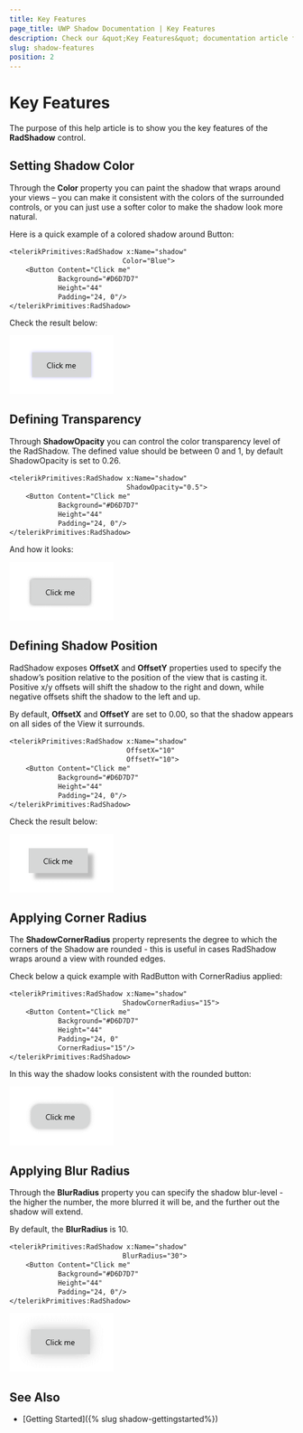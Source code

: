 ```yaml
---
title: Key Features
page_title: UWP Shadow Documentation | Key Features
description: Check our &quot;Key Features&quot; documentation article for RadShadow for UWP control.
slug: shadow-features
position: 2
---
```


# Key Features

The purpose of this help article is to show you the key features of the **RadShadow** control. 

## Setting Shadow Color

Through the **Color** property you can paint the shadow that wraps around your views – you can make it consistent with the colors of the surrounded controls, or you can just use a softer color to make the shadow look more natural.

Here is a quick example of a colored shadow around Button: 

	<telerikPrimitives:RadShadow x:Name="shadow"                              
								Color="Blue">
		<Button Content="Click me" 
				Background="#D6D7D7"
				Height="44"
				Padding="24, 0"/>
	</telerikPrimitives:RadShadow>

Check the result below:

![Shadow Color](images/shadow-features-color.png)

## Defining Transparency

Through **ShadowOpacity** you can control the color transparency level of the RadShadow. The defined value should be between 0 and 1, by default ShadowOpacity is set to 0.26.

	<telerikPrimitives:RadShadow x:Name="shadow"                              
								 ShadowOpacity="0.5">
		<Button Content="Click me" 
				Background="#D6D7D7"
				Height="44"
				Padding="24, 0"/>
	</telerikPrimitives:RadShadow>

And how it looks:

![Shadow Transparency](images/shadow-features-opacity.png)

## Defining Shadow Position

RadShadow exposes **OffsetX** and **OffsetY** properties used to specify the shadow’s position relative to the position of the view that is casting it. Positive x/y offsets will shift the shadow to the right and down, while negative offsets shift the shadow to the left and up.
  
By default, **OffsetX** and **OffsetY** are set to 0.00, so that the shadow appears on all sides of the View it surrounds. 

	<telerikPrimitives:RadShadow x:Name="shadow"                              
								 OffsetX="10"
								 OffsetY="10">
		<Button Content="Click me" 
				Background="#D6D7D7"
				Height="44"
				Padding="24, 0"/>
	</telerikPrimitives:RadShadow>

Check the result below:

![Shadow Position](images/shadow-features-position.png)

## Applying Corner Radius 

The **ShadowCornerRadius** property represents the degree to which the corners of the Shadow are rounded - this is useful in cases RadShadow wraps around a view with rounded edges. 

Check below a quick example with RadButton with CornerRadius applied: 

	<telerikPrimitives:RadShadow x:Name="shadow"                              
								ShadowCornerRadius="15">
		<Button Content="Click me" 
				Background="#D6D7D7"
				Height="44"
				Padding="24, 0"
				CornerRadius="15"/>
	</telerikPrimitives:RadShadow>

In this way the shadow looks consistent with the rounded button:

![Shadow CornerRadius](images/shadow-features-cornerradius.png)

## Applying Blur Radius

Through the **BlurRadius** property you can specify the shadow blur-level  - the higher the number, the more blurred it will be, and the further out the shadow will extend. 

By default, the **BlurRadius** is 10.

	<telerikPrimitives:RadShadow x:Name="shadow"                              
								BlurRadius="30">
		<Button Content="Click me" 
				Background="#D6D7D7"
				Height="44"
				Padding="24, 0"/>
	</telerikPrimitives:RadShadow>

![Shadow BlurRadius](images/shadow-features-blurradius.png) 

## See Also

- [Getting Started]({% slug shadow-gettingstarted%})